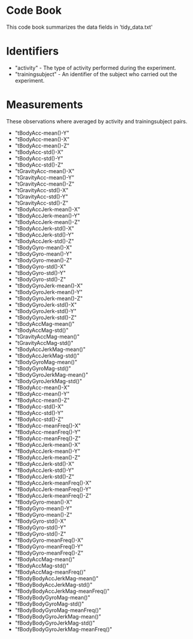 # Code Book
This code book summarizes the data fields in 'tidy_data.txt'

# Identifiers
* "activity" - The type of activity performed during the experiment.                         
* "trainingsubject" - An identifier of the subject who carried out the experiment.
 
# Measurements
These observations where averaged by activity and trainingsubject pairs.
* "tBodyAcc-mean()-Y"              
* "tBodyAcc-mean()-X"              
* "tBodyAcc-mean()-Z"              
* "tBodyAcc-std()-X"               
* "tBodyAcc-std()-Y"               
* "tBodyAcc-std()-Z"               
* "tGravityAcc-mean()-X"           
* "tGravityAcc-mean()-Y"           
* "tGravityAcc-mean()-Z"           
* "tGravityAcc-std()-X"            
* "tGravityAcc-std()-Y"            
* "tGravityAcc-std()-Z"            
* "tBodyAccJerk-mean()-X"          
* "tBodyAccJerk-mean()-Y"          
* "tBodyAccJerk-mean()-Z"          
* "tBodyAccJerk-std()-X"           
* "tBodyAccJerk-std()-Y"           
* "tBodyAccJerk-std()-Z"           
* "tBodyGyro-mean()-X"             
* "tBodyGyro-mean()-Y"             
* "tBodyGyro-mean()-Z"             
* "tBodyGyro-std()-X"              
* "tBodyGyro-std()-Y"              
* "tBodyGyro-std()-Z"              
* "tBodyGyroJerk-mean()-X"         
* "tBodyGyroJerk-mean()-Y"         
* "tBodyGyroJerk-mean()-Z"         
* "tBodyGyroJerk-std()-X"          
* "tBodyGyroJerk-std()-Y"          
* "tBodyGyroJerk-std()-Z"          
* "tBodyAccMag-mean()"             
* "tBodyAccMag-std()"              
* "tGravityAccMag-mean()"          
* "tGravityAccMag-std()"           
* "tBodyAccJerkMag-mean()"         
* "tBodyAccJerkMag-std()"          
* "tBodyGyroMag-mean()"            
* "tBodyGyroMag-std()"             
* "tBodyGyroJerkMag-mean()"        
* "tBodyGyroJerkMag-std()"         
* "fBodyAcc-mean()-X"              
* "fBodyAcc-mean()-Y"              
* "fBodyAcc-mean()-Z"              
* "fBodyAcc-std()-X"               
* "fBodyAcc-std()-Y"               
* "fBodyAcc-std()-Z"               
* "fBodyAcc-meanFreq()-X"          
* "fBodyAcc-meanFreq()-Y"          
* "fBodyAcc-meanFreq()-Z"          
* "fBodyAccJerk-mean()-X"          
* "fBodyAccJerk-mean()-Y"          
* "fBodyAccJerk-mean()-Z"          
* "fBodyAccJerk-std()-X"           
* "fBodyAccJerk-std()-Y"           
* "fBodyAccJerk-std()-Z"           
* "fBodyAccJerk-meanFreq()-X"      
* "fBodyAccJerk-meanFreq()-Y"      
* "fBodyAccJerk-meanFreq()-Z"      
* "fBodyGyro-mean()-X"             
* "fBodyGyro-mean()-Y"             
* "fBodyGyro-mean()-Z"             
* "fBodyGyro-std()-X"              
* "fBodyGyro-std()-Y"              
* "fBodyGyro-std()-Z"              
* "fBodyGyro-meanFreq()-X"         
* "fBodyGyro-meanFreq()-Y"         
* "fBodyGyro-meanFreq()-Z"         
* "fBodyAccMag-mean()"             
* "fBodyAccMag-std()"              
* "fBodyAccMag-meanFreq()"         
* "fBodyBodyAccJerkMag-mean()"     
* "fBodyBodyAccJerkMag-std()"      
* "fBodyBodyAccJerkMag-meanFreq()" 
* "fBodyBodyGyroMag-mean()"        
* "fBodyBodyGyroMag-std()"         
* "fBodyBodyGyroMag-meanFreq()"    
* "fBodyBodyGyroJerkMag-mean()"    
* "fBodyBodyGyroJerkMag-std()"     
* "fBodyBodyGyroJerkMag-meanFreq()"
